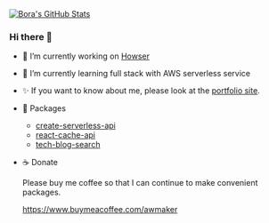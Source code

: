 <a href="https://github.com/zao95/zao95">
  <img align="center" src="https://github-readme-stats.vercel.app/api?username=zao95&show_icons=true&line_height=27&count_private=true&title_color=ffffff&text_color=c9cacc&icon_color=2bbc8a&bg_color=1d1f21" alt="Bora's GitHub Stats" />
</a>

### Hi there 👋

- 🎈 I’m currently working on [Howser](https://service.howser.co.kr/)
- 🌱 I’m currently learning full stack with AWS serverless service
- ✨ If you want to know about me, please look at the [portfolio site](https://portfolio.awmaker.com).
- 🎁 Packages
  - [create-serverless-api](https://www.npmjs.com/package/create-serverless-api)
  - [react-cache-api](https://www.npmjs.com/package/react-cache-api)
  - [tech-blog-search](https://www.npmjs.com/package/tech-blog-search)
- ☕ Donate
  
  Please buy me coffee so that I can continue to make convenient packages.
  
  https://www.buymeacoffee.com/awmaker

<!--
**zao95/zao95** is a ✨ _special_ ✨ repository because its `README.md` (this file) appears on your GitHub profile.

Here are some ideas to get you started:

- 🔭 I’m currently working on ...
- 🌱 I’m currently learning ...
- 👯 I’m looking to collaborate on ...
- 🤔 I’m looking for help with ...
- 💬 Ask me about ...
- 📫 How to reach me: ...
- 😄 Pronouns: ...
- ⚡ Fun fact: ...
-->

